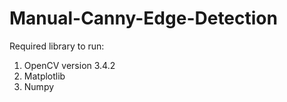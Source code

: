 # Manual-Canny-Edge-Detection

Required library to run:
1. OpenCV version 3.4.2
2. Matplotlib
3. Numpy
